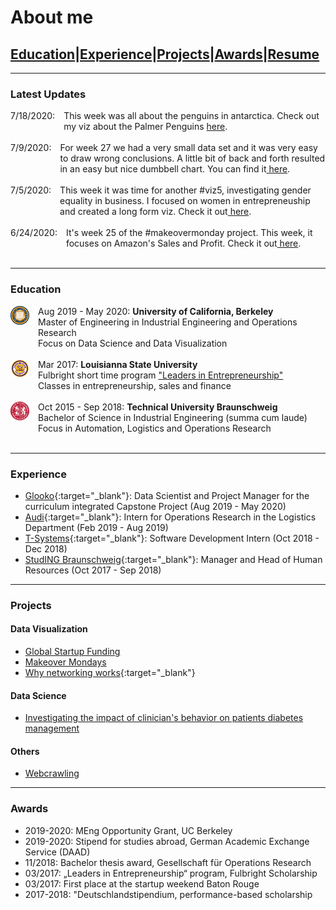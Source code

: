 # About me

## [Education](#education)|[Experience](#experience)|[Projects](#projects)|[Awards](#awards)|[Resume](/pdf/Resume_HB.pdf)

---

### Latest Updates
<div style="display:flex; flex-direction:row;">
  <div style="flex: 0 0 30px;" >
7/18/2020:
  </div>
 <div style="margin-left:1em"> 
 This week was all about the penguins in antarctica. Check out my viz about the Palmer Penguins <a href="https://henny2.github.io/portfolio/makeovermonday"> here</a>.
</div>
</div>
<br>
<div style="display:flex; flex-direction:row;">
  <div style="flex: 0 0 30px;" >
7/9/2020:
  </div>
 <div style="margin-left:1em"> 
 For week 27 we had a very small data set and it was very easy to draw wrong conclusions. A little bit of back and forth resulted in an easy but nice dumbbell chart. You can find it<a href="https://henny2.github.io/portfolio/makeovermonday"> here</a>.
</div>
</div>
<br>
<div style="display:flex; flex-direction:row;">
  <div style="flex: 0 0 30px;" >
7/5/2020:
  </div>
 <div style="margin-left:1em"> 
 This week it was time for another #viz5, investigating gender equality in business. I focused on women in entrepreneuship and created a long form viz. Check it out<a href="https://henny2.github.io/portfolio/makeovermonday"> here</a>.
</div>
</div>
<br>
<div style="display:flex; flex-direction:row;">
  <div style="flex: 0 0 30px;" >
6/24/2020:
  </div>
 <div style="margin-left:1em"> 
 It's week 25 of the #makeovermonday project. This week, it focuses on Amazon's Sales and Profit. Check it out<a href="https://henny2.github.io/portfolio/makeovermonday"> here</a>.
</div>
</div>
<br>

---

### Education 

<div style="display:flex; flex-direction:row;">
  <div style="flex: 0 0 30px;" >
<img style="float:left" src="images/UCB_logo.png?raw=true" width="30" height="30"/> 
  </div>
 <div style="margin-left:1em"> 
   Aug 2019 - May 2020: <span style="font-weight: bold"> University of California, Berkeley </span>
   <br>
Master of Engineering in Industrial Engineering and Operations Research 
   <br>
Focus on Data Science and Data Visualization
  </div>
</div>
<br>
<div style="display:flex; flex-direction:row;">
  <div style="flex: 0 0 30px;" >
<img style="float:left" src="images/LSU_logo.jpg?raw=true" width="30" height="30"/> 
  </div>
 <div style="margin-left:1em"> 
   Mar 2017: <span style="font-weight: bold"> Louisianna State University </span>
   <br>
   Fulbright short time program <a href="https://www.fulbright.de/programs-for-germans/studierende-und-graduierte/leaders-in-entrepreneurship"> "Leaders in Entrepreneurship"</a> <br>
Classes in entrepreneurship, sales and finance
  </div>
</div>
<br>
<div style="display:flex; flex-direction:row;">
  <div style="flex: 0 0 30px;" >
<img style="float:left" src="images/TUBS_round.png?raw=true" width="30" height="30"/> 
  </div>
 <div style="margin-left:1em"> 
   Oct 2015 - Sep 2018: <span style="font-weight: bold"> Technical University Braunschweig </span>
   <br>
Bachelor of Science in Industrial Engineering (summa cum laude)<br>
Focus in Automation, Logistics and Operations Research
  </div>
</div>
<br>

---

### Experience

- [Glooko](https://www.glooko.com){:target="_blank"}: Data Scientist and Project Manager for the curriculum integrated Capstone Project (Aug 2019 - May 2020)
- [Audi](https://www.audi.com/en.html){:target="_blank"}: Intern for Operations Research in the Logistics Department (Feb 2019 - Aug 2019)
- [T-Systems](https://www.t-systems.com/de/en#About%20T-Systems){:target="_blank"}: Software Development Intern (Oct 2018 - Dec 2018)
- [StudING Braunschweig](https://studing.org){:target="_blank"}: Manager and Head of Human Resources (Oct 2017 - Sep 2018)

---
### Projects

#### Data Visualization
- [Global Startup Funding](startupFunding)
- [Makeover Mondays](makeovermonday)
- [Why networking works](https://observablehq.com/@henny2/networking-works){:target="_blank"}

#### Data Science
- [Investigating the impact of clinician's behavior on patients diabetes management](glooko)

#### Others
- [Webcrawling](webcrawler)

---

### Awards

- 2019-2020: MEng Opportunity Grant, UC Berkeley 
- 2019-2020: Stipend for studies abroad, German Academic Exchange Service (DAAD)
- 11/2018: Bachelor thesis award, Gesellschaft für Operations Research
- 03/2017: „Leaders in Entrepreneurship“ program, Fulbright Scholarship
- 03/2017: First place at the startup weekend Baton Rouge
- 2017-2018: "Deutschlandstipendium, performance-based scholarship


